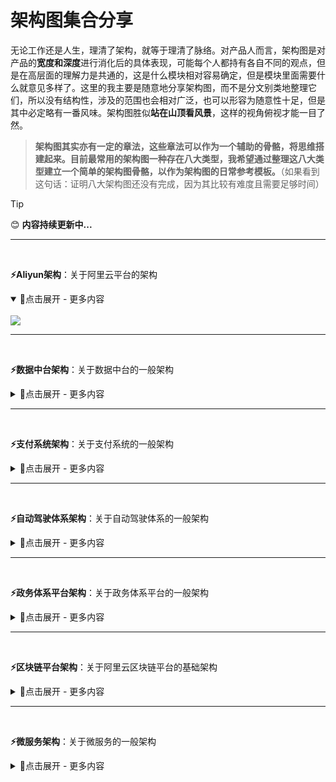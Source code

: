 # 架构图集合分享
无论工作还是人生，理清了架构，就等于理清了脉络。对产品人而言，架构图是对产品的**宽度和深度**进行消化后的具体表现，可能每个人都持有各自不同的观点，但是在高层面的理解力是共通的，这是什么模块相对容易确定，但是模块里面需要什么就意见多样了。这里的我主要是随意地分享架构图，而不是分文别类地整理它们，所以没有结构性，涉及的范围也会相对广泛，也可以形容为随意性十足，但是其中必定略有一番风味。架构图胜似**站在山顶看风景**，这样的视角俯视才能一目了然。

> **架构图其实亦有一定的章法，这些章法可以作为一个辅助的骨骼，将思维搭建起来。目前最常用的架构图一种存在八大类型，我希望通过整理这八大类型建立一个简单的架构图骨骼，以作为架构图的日常参考模板。**（如果看到这句话：证明八大架构图还没有完成，因为其比较有难度且需要足够时间）

> [!TIP]
> 😊 **内容持续更新中...**

---
<br>

**⚡Aliyun架构**：关于阿里云平台的架构

<details open="True">
<summary>🔅点击展开 - 更多内容</summary>
<br>
<img src="https://github.com/PM-Geeker-ORG/Adok/assets/143123392/485d79c7-62d7-4f61-8bda-260696b24ec8"></img>
</details>

---
<br>

**⚡数据中台架构**：关于数据中台的一般架构

<details>
<summary>🔅点击展开 - 更多内容</summary>
<br>
<img src="https://github.com/PM-Geeker-ORG/Adok/assets/143123392/aea7bf7a-f618-4691-8513-305dc4d229f1"></img>
</details>

---
<br>

**⚡支付系统架构**：关于支付系统的一般架构

<details>
<summary>🔅点击展开 - 更多内容</summary>
<br>
<img src="https://github.com/PM-Geeker-ORG/Adok/assets/143123392/e1ad2511-2d7b-424d-9eb2-a841447e8261"></img>
</details>

---
<br>

**⚡自动驾驶体系架构**：关于自动驾驶体系的一般架构

<details>
<summary>🔅点击展开 - 更多内容</summary>
<br>
<img src="https://github.com/PM-Geeker-ORG/Adok/assets/143123392/58c30329-84fc-4cf5-a0f6-b6c8e137fd89"></img>
</details>

---
<br>

**⚡政务体系平台架构**：关于政务体系平台的一般架构

<details>
<summary>🔅点击展开 - 更多内容</summary>
<br>
<img src="https://github.com/PM-Geeker-ORG/Adok/assets/143123392/1fcf44a7-8a03-407d-b05d-4d17e2a8aa1f"></img>
</details>

---
<br>

**⚡区块链平台架构**：关于阿里云区块链平台的基础架构

<details>
<summary>🔅点击展开 - 更多内容</summary>
<br>
<img src="https://github.com/PM-Geeker-ORG/Adok/assets/143123392/7b837e61-6ef7-4e84-bb50-b7a32c75faad"></img>
</details>

---
<br>

**⚡微服务架构**：关于微服务的一般架构

<details>
<summary>🔅点击展开 - 更多内容</summary>
<br>
<img src="https://github.com/PM-Geeker-ORG/Adok/assets/143123392/7b33996d-a8ba-44d6-8579-17c97219552a"></img>
</details>
